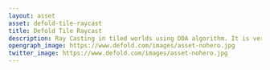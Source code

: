 ```yaml
---
layout: asset
asset: defold-tile-raycast
title: Defold Tile Raycast
description: Ray Casting in tiled worlds using DDA algorithm. It is very effective solution for tile based worlds like platformers or any top-down games.
opengraph_image: https://www.defold.com/images/asset-nohero.jpg
twitter_image: https://www.defold.com/images/asset-nohero.jpg
---
```

